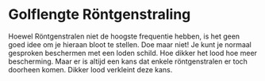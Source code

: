 # Golflengte Röntgenstraling

Hoewel Röntgenstralen niet de hoogste frequentie hebben, is het geen goed idee
om je hieraan bloot te stellen. Doe maar niet! Je kunt je normaal gesproken
beschermen met een loden schild. Hoe dikker het lood hoe meer bescherming. Maar
er is altijd een kans dat enkele röntgenstralen er toch doorheen komen. Dikker
lood verkleint deze kans.
